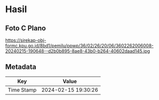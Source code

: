 # Hasil

## Foto C Plano

https://sirekap-obj-formc.kpu.go.id/8bd1/pemilu/ppwp/36/02/26/20/06/3602262006008-20240215-190648--d2b0b895-8ae8-43b0-b264-40602daad145.jpg


## Metadata

| Key        | Value               |
| ---------- | ------------------- |
| Time Stamp | 2024-02-15 19:30:26 |



